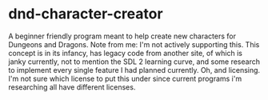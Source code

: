 # dnd-character-creator
A beginner friendly program meant to help create new characters for Dungeons and Dragons.
Note from me: I'm not actively supporting this. This concept is in its infancy, has legacy code from another site, of which is janky currently, not to mention the SDL 2 learning curve, and some research to implement every single feature I had planned currently.
Oh, and licensing. I'm not sure which license to put this under since current programs i'm researching all have different licenses.
